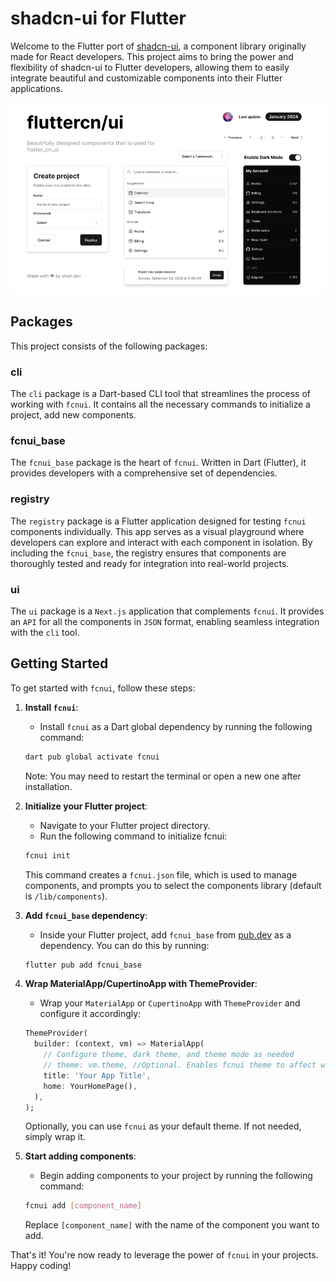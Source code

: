 # shadcn-ui for Flutter

Welcome to the Flutter port of [shadcn-ui](https://ui.shadcn.com/), a component library originally made for React developers. This project aims to bring the power and flexibility of shadcn-ui to Flutter developers, allowing them to easily integrate beautiful and customizable components into their Flutter applications.

![hero](ui/public/cover.png)

## Packages

This project consists of the following packages:

### cli

The `cli` package is a Dart-based CLI tool that streamlines the process of working with `fcnui`. It contains all the necessary commands to initialize a project, add new components.

### fcnui_base

The `fcnui_base` package is the heart of `fcnui`. Written in Dart (Flutter), it provides developers with a comprehensive set of dependencies.

### registry

The `registry` package is a Flutter application designed for testing `fcnui` components individually. This app serves as a visual playground where developers can explore and interact with each component in isolation. By including the `fcnui_base`, the registry ensures that components are thoroughly tested and ready for integration into real-world projects.

### ui

The `ui` package is a `Next.js` application that complements `fcnui`. It provides an `API` for all the components in `JSON` format, enabling seamless integration with the `cli` tool.

## Getting Started

To get started with `fcnui`, follow these steps:

1. **Install `fcnui`**:
    - Install `fcnui` as a Dart global dependency by running the following command:

    ```bash
    dart pub global activate fcnui
    ```

   Note: You may need to restart the terminal or open a new one after installation.

2. **Initialize your Flutter project**:
    - Navigate to your Flutter project directory.
    - Run the following command to initialize fcnui:

    ```bash
    fcnui init
    ```

   This command creates a `fcnui.json` file, which is used to manage components, and prompts you to select the components library (default is `/lib/components`).

3. **Add `fcnui_base` dependency**:
    - Inside your Flutter project, add `fcnui_base` from [pub.dev](https://pub.dev/packages/fcnui_base) as a dependency. You can do this by running:

    ```bash
    flutter pub add fcnui_base
    ```

4. **Wrap MaterialApp/CupertinoApp with ThemeProvider**:
    - Wrap your `MaterialApp` or `CupertinoApp` with `ThemeProvider` and configure it accordingly:

    ```dart
    ThemeProvider(
      builder: (context, vm) => MaterialApp(
        // Configure theme, dark theme, and theme mode as needed
        // theme: vm.theme, //Optional. Enables fcnui theme to affect whole application
        title: 'Your App Title',
        home: YourHomePage(),
      ),
    );
    ```

   Optionally, you can use `fcnui` as your default theme. If not needed, simply wrap it.

5. **Start adding components**:
    - Begin adding components to your project by running the following command:

    ```bash
    fcnui add [component_name]
    ```

   Replace `[component_name]` with the name of the component you want to add.

That's it! You're now ready to leverage the power of `fcnui` in your projects. Happy coding!